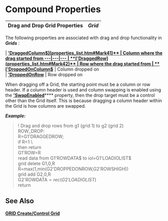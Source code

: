 # Compound Properties  
  
**Drag and Drop Grid Properties** |  **_Grid_**  
---|---  
  
The following properties are associated with drag and drop functionality in **_Grids_** :

|  **['DraggedColumn$](properties_list.htm#Mark41)** |  Column where the drag started from  
---|---|---  
|  **['DraggedRow](properties_list.htm#Mark42)** |  Row where the drag started from  
|  **['DroppedOnColumn$](properties_list.htm#Mark213)** |  Column dropped on  
|  **['DroppedOnRow](properties_list.htm#Mark214)** |  Row dropped on  
  
When dragging off a Grid, the starting point must be a column or row header. If a column header is used and column swapping is enabled using the [**'SwapEnabled**](../properties/swapenabled.md)**** property, then the drop target must be a control other than the Grid itself. This is because dragging a column header within the Grid is how columns are swapped.

**_Example:_**

> ! Drag and drop rows from g1 (grid 1) to g2 (grid 2)  
>  ROW_DROP:  
>  R=G1'DRAGGEDROW;  
>  if R<1 \  
>  then return  
>  G1'ROW=R  
>  read data from G1'ROWDATA$ to iol=G1'LOADIOLIST$  
>  grid delete G1,0,R  
>  R=max(1,min(G2'DROPPEDONROW,G2'ROWSHIGH))  
>  grid add G2,0,R  
>  G2'ROWDATA$=rec(G2'LOADIOLIST$)  
>  return

## See Also

[**GRID Create/Control Grid**](../directives/grid.md)
